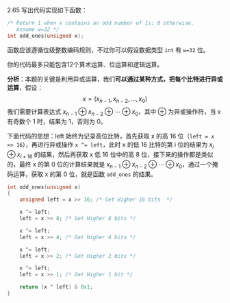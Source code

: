 2.65 写出代码实现如下函数：
```c
/* Return 1 when x contains an odd number of 1s; 0 otherwise.
   Assume w=32 */
int odd_ones(unsigned x);
```
函数应该遵循位级整数编码规则，不过你可以假设数据类型 `int` 有 `w=32` 位。

你的代码最多只能包含12个算术运算、位运算和逻辑运算。

**分析**：本题的关键是利用异或运算，我们**可以通过某种方式，把每个比特进行异或运算**，假设：
$$
x=(x_{n-1},x_{n-2},\dots,x_0)
$$
我们需要计算表达式 $x_{n-1} \oplus x_{n-2} \oplus \cdots \oplus x_0$，其中 $\oplus$ 为异或操作符，当 x 有奇数个 1 时，结果为 1，否则为 0。

下面代码的思想：left 始终为记录高位比特，首先获取 x 的高 16 位（`left = x >> 16`），再进行异或操作 `x ^= left`，此时 x 的低 16 比特的第 i 位的结果为 $x_i \oplus x_{i + 16}$ 的结果，然后再获取 x 低 16 位中的高 8 位，接下来的操作都是类似的，最终 x 的第 0 位的计算结果就是 $x_{n-1} \oplus x_{n-2} \oplus \cdots \oplus x_0$，通过一个掩码运算，获取 x 的第 0 位，就是函数 `odd_ones` 的结果。
```c
int odd_ones(unsigned x)
{
    unsigned left = x >> 16; /* Get Higher 16 bits  */

    x ^= left;
    left = x >> 8; /* Get Higher 8 bits */

    x ^= left;
    left = x >> 4; /* Get Higher 4 bits */

    x ^= left;
    left = x >> 2; /* Get Higher 2 bits */

    x ^= left;
    left = x >> 1; /* Get Higher 1 bit */

    return (x ^ left) & 0x1;
}
```